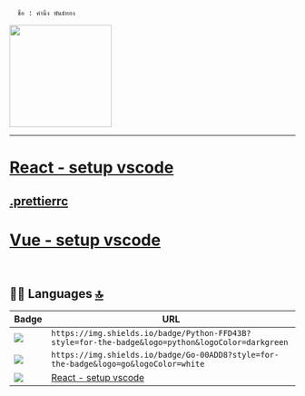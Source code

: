 <!--START_SECTION:waka-->
<!--END_SECTION:waka-->
  
  
      ชื่อ : คำนึง พันธ์ทอง

<!--
**sing3demons/sing3demons** is a ✨ _special_ ✨ repository because its `README.md` (this file) appears on your GitHub profile.

-->
 <img height="180em" src="https://github-readme-stats.vercel.app/api?username=sing3demons&show_icons=true&hide_border=true&&count_private=true&include_all_commits=true" />   
 
<hr>
<h1>
<a href="https://github.com/sing3demons/vscode-react/blob/main/setting.json"> React - setup vscode </a>
</h1>
<h2><a href="https://github.com/sing3demons/vscode-react/blob/main/.prettierrc"> .prettierrc  </a></h2>
<h1><a href="https://github.com/sing3demons/vscode-vue">Vue - setup vscode</a></h1><br>


## 👩‍💻 Languages [🔝](#welcome-badges-4-readmemd-profile)

Badge | URL
------------ | -------------
<img src="https://img.shields.io/badge/Python-FFD43B?style=for-the-badge&logo=python&logoColor=darkgreen" /> | `https://img.shields.io/badge/Python-FFD43B?style=for-the-badge&logo=python&logoColor=darkgreen`
<img src="https://img.shields.io/badge/Go-00ADD8?style=for-the-badge&logo=go&logoColor=white" /> | `https://img.shields.io/badge/Go-00ADD8?style=for-the-badge&logo=go&logoColor=white`
<img src="https://img.shields.io/badge/-ReactJs-61DAFB?logo=react?style=for-the-badge&logo=go&logoColor=white" /> | <a href="https://github.com/sing3demons/vscode-react/blob/main/setting.json"> React - setup vscode </a>
